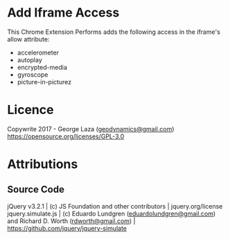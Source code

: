 
# Add Iframe Access

This Chrome Extension Performs adds the following access in the iframe's allow attribute:
 - accelerometer
 - autoplay
 - encrypted-media
 - gyroscope
 - picture-in-picturez

# Licence
Copywrite 2017 - George Laza (geodynamics@gmail.com)
https://opensource.org/licenses/GPL-3.0

# Attributions

## Source Code
jQuery v3.2.1 | (c) JS Foundation and other contributors | jquery.org/license
jquery.simulate.js | (c) Eduardo Lundgren (eduardolundgren@gmail.com) and Richard D. Worth (rdworth@gmail.com) | https://github.com/jquery/jquery-simulate
